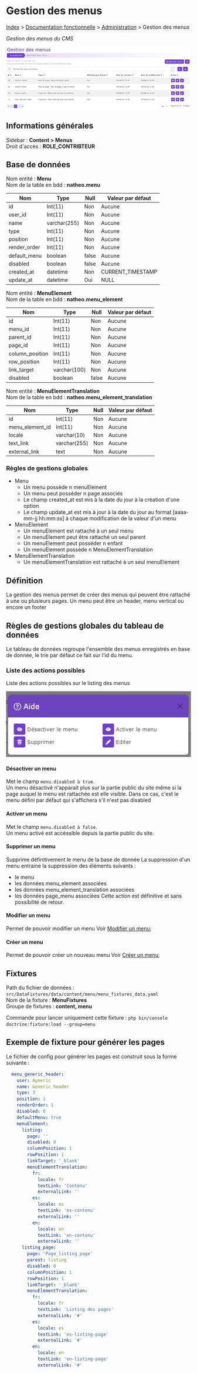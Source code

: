 # Gestion des menus

[Index](../../../../../index.md) > [Documentation fonctionnelle](../../../index.md) > [Administration](../../index.md) > Gestion des menus

*Gestion des menus du CMS*

![Listing des menu](../../files/menu/listing.png)

## Informations générales
Sidebar : **Content > Menus**  
Droit d'accès : **ROLE_CONTRIBTEUR**

## Base de données
Nom entité : **Menu**  
Nom de la table en bdd : **natheo.menu**

| Nom          | Type          | Null   | Valeur par défaut  |
|--------------|---------------|--------|--------------------|
| id           | 	Int(11)      | 	Non   | 	Aucune            |
| user_id      | 	Int(11)      | 	Non   | 	Aucune            |
| name         | 	varchar(255) | 	Non   | 	Aucune            |
| type         | 	Int(11)      | 	Non   | 	Aucune            |
| position     | 	Int(11)      | 	Non   | 	Aucune            |
| render_order | 	Int(11)      | 	Non   | 	Aucune            |
| default_menu | 	boolean      | 	false | 	Aucune            |
| disabled     | 	boolean      | 	false | 	Aucune            |
| created_at   | 	datetime     | 	Non   | 	CURRENT_TIMESTAMP |
| update_at    | 	datetime     | 	Oui   | 	NULL              |

Nom entité : **MenuElement**  
Nom de la table en bdd : **natheo.menu_element**

| Nom             | Type          | Null   | Valeur par défaut  |
|-----------------|---------------|--------|--------------------|
| id              | 	Int(11)      | 	Non   | 	Aucune            |
| menu_id         | 	Int(11)      | 	Non   | 	Aucune            |
| parent_id       | 	Int(11)      | 	Non   | 	Aucune            |
| page_id         | 	Int(11)      | 	Non   | 	Aucune            |
| column_position | 	Int(11)      | 	Non   | 	Aucune            |
| row_position    | 	Int(11)      | 	Non   | 	Aucune            |
| link_target     | 	varchar(100) | 	Non   | 	Aucune            |
| disabled        | 	boolean      | 	false | 	Aucune            |

Nom entité : **MenuElementTranslation**  
Nom de la table en bdd : **natheo.menu_element_translation**

| Nom             | Type          | Null   | Valeur par défaut  |
|-----------------|---------------|--------|--------------------|
| id              | 	Int(11)      | 	Non   | 	Aucune            |
| menu_element_id | 	Int(11)      | 	Non   | 	Aucune            |
| locale          | 	varchar(10)  | 	Non   | 	Aucune            |
| text_link       | 	varchar(255) | 	Non   | 	Aucune            |
| external_link   | 	text         | 	Non   | 	Aucune            |

### Règles de gestions globales
* Menu
  * Un menu possède n menuElement
  * Un menu peut posséder n page associés
  * Le champ created_at est mis à la date du jour à la création d'une option
  * Le champ update_at est mis à jour à la date du jour au format [aaaa-mm-jj hh:mm:ss] à chaque modification de la valeur d'un menu
* MenuElement
  * Un menuElement est rattaché à un seul menu
  * Un menuElement peut être rattaché un seul parent
  * Un menuElement peut posséder n enfant
  * Un menuElement possède n MenuElementTranslation
* MenuElementTranslation
  * Un menuElementTranslation est rattaché à un seul menuElement

## Définition
La gestion des menus permet de créer des menus qui peuvent être rattaché à une ou plusieurs pages. Un menu peut être un header, menu vertical
ou encore un footer

## Règles de gestions globales du tableau de données
Le tableau de données regroupe l'ensemble des menus enregistrés en base de donnée, le trie par défaut ce fait sur l'id du menu.

### Liste des actions possibles
Liste des actions possibles sur le listing des menus

![Listing help](../../files/menu/listing_help.png)

#### Désactiver un menu
Met le champ ``menu.disabled à true``.   
Un menu désactivé n'apparait plus sur la partie public du site même si la page auquel le menu est rattachée est elle visible.
Dans ce cas, c'est le menu défini par défaut qui s'affichera s'il n'est pas disabled

#### Activer un menu
Met le champ ``menu.disabled à false``.   
Un menu activé est accéssible depuis la partie public du site.

#### Supprimer un menu
Supprime définitivement le menu de la base de donnée
La suppression d'un menu entraine la suppression des éléments suivants :
* le menu
* les données menu_element associées
* les données menu_element_translation associées
* les données page_menu associées
  Cette action est définitive et sans possibilité de retour.

#### Modifier un menu
Permet de pouvoir modifier un menu 
Voir [Modifier un menu](add_edit_menu.md);

#### Créer un menu
Permet de pouvoir créer un nouveau menu
Voir [Créer un menu](add_edit_menu.md);

## Fixtures
Path du fichier de données : ``src/DataFixtures/data/content/menu/menu_fixtures_data.yaml``  
Nom de la fixture : **MenuFixtures**  
Groupe de fixtures : **content, menu**

Commande pour lancer uniquement cette fixture : ``php bin/console doctrine:fixture:load --group=menu``

## Exemple de fixture pour générer les pages
Le fichier de config pour générer les pages est construit sous la forme suivante :
````yaml
  menu_generic_header:
    user: Aymeric
    name: Generic header
    type: 3
    position: 1
    renderOrder: 1
    disabled: 0
    defaultMenu: true
    menuElement:
      listing:
        page: ''
        disabled: 0
        columnPosition: 1
        rowPosition: 1
        linkTarget: '_blank'
        menuElementTranslation:
          fr:
            locale: fr
            textLink: 'Contenu'
            externalLink: ''
          es:
            locale: es
            textLink: 'es-contenu'
            externalLink: ''
          en:
            locale: en
            textLink: 'en-contenu'
            externalLink: ''
      listing_page:
        page: 'Page_listing_page'
        parent: listing
        disabled: 0
        columnPosition: 1
        rowPosition: 1
        linkTarget: '_blank'
        menuElementTranslation:
          fr:
            locale: fr
            textLink: 'Listing des pages'
            externalLink: '#'
          es:
            locale: es
            textLink: 'es-listing-page'
            externalLink: '#'
          en:
            locale: en
            textLink: 'en-listing-page'
            externalLink: '#'
````

